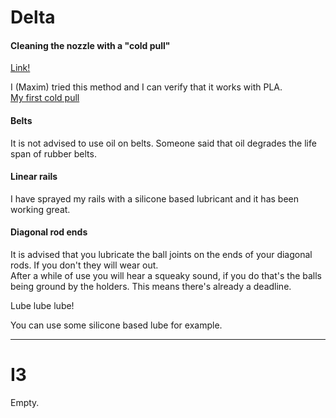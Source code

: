 # Delta

#### Cleaning the nozzle with a "cold pull"
[Link!](http://support.3dverkstan.se/article/10-the)  

I (Maxim) tried this method and I can verify that it works with PLA.  
[My first cold pull](http://i.imgur.com/DC4gEt7.jpg)

#### Belts
It is not advised to use oil on belts. Someone said that oil degrades the life span of rubber belts.  

#### Linear rails
I have sprayed my rails with a silicone based lubricant and it has been working great.  

#### Diagonal rod ends
It is advised that you lubricate the ball joints on the ends of your diagonal rods. If you don't they will wear out.  
After a while of use you will hear a squeaky sound, if you do that's the balls being ground by the holders. This means there's already a deadline. 

Lube lube lube!

You can use some silicone based lube for example.


***

# I3
Empty.